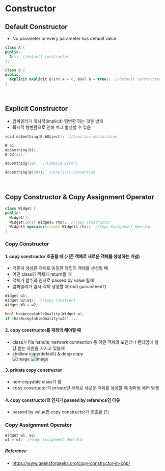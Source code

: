 # Constructor
## Default Constructor
- No parameter or every parameter has default value
```c++
class A {
public:
  A();  //default constructor
};

class B {
public:
  explicit explicit B(int x = 0, bool b = true);  //default constructor
}
```
<br/>

## Explicit Constructor
- 컴파일러가 묵시적(implicit) 형변환 하는 것을 방지
- 묵시적 형변환으로 인해 버그 발생할 수 있음
```c++
void doSomthing(B bObject);  //function declaration

B b1;
doSomthing(b1);
B b2(28);

doSomthing(28);  //Compile Error!

doSomthing(B(28));  //Explicit Conversion
```

<br/>

## Copy Constructor & Copy Assignment Operator
```c++
class Widget {
public:
  Widget();
  Widget(const Widget& rhs);  //Copy Constructor
  Widget& operator=(const Widget& rhs);  //Copy Assignment Operator
}
```
### Copy Constructor
#### 1. copy constructor 호출될 때 (기존 객체로 새로운 객체를 생성하는 개념)
- 기존에 생성된 객체로 동일한 타입의 객체를 생성할 때
- 어떤 class의 객체가 return될 때
- 객체가 함수의 인자로 passed by value 될때
- 컴파일러가 임시 객체 생성할 때 (not guaranteed?)
```c++
Widget w1;
Widget w2(w1);  //Copy Construct
Widget W3 = w2;

bool hasAcceptableQuality(Widget w);
if (hasAcceptableQuality(w3)) ...
```
#### 2. copy constructor를 재정의 해야할 때
- class가 file handle, network connection 등 어떤 객체의 포인터나 런타임에 할당 받는 자원을 가지고 있을때
- shallow copy(default) & depp copy   
![image](https://user-images.githubusercontent.com/33726146/110080448-d0d01e80-7dcd-11eb-8f93-b3fa4b57a68e.png)
![image](https://user-images.githubusercontent.com/33726146/110080507-e5acb200-7dcd-11eb-9f59-bb0403607c07.png)

#### 3. private copy constructor
- non-copyable class가 됨
- copy constructor가 private인 객체로 새로운 객체를 생성할 때 컴파일 에러 발생

#### 4. copy constructor의 인자가 passed by reference인 이유
- passed by value면 copy constructor가 호출됨 (?)

### Copy Assignment Operator
```c++
Widget w1, w2;
w1 = w2;  //Copy Assignment Operator
```

##### Reference
- https://www.geeksforgeeks.org/copy-constructor-in-cpp/
